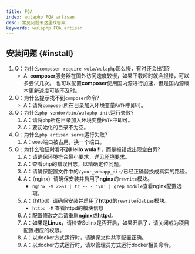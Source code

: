 ```yaml
---
title: FQA
index: wulaphp FQA artisan
desc: 常见问题来这里找答案
keywords: wulaphp FQA artisan
---
```


## 安装问题 {#install}

1. Q：为什么`composer require wula/wulaphp`那么慢，有时还会出错?
   * A: **composer**服务器在国外访问速度较慢，如果下载超时就会报错，可以多尝试几次。
     也可以配置**composer**使用国内源进行加速，但是国内源版本更新速度可能不及时。
2. Q：为什么提示找不到`composer`命令?
   * A：请将`composer`所在目录加入环境变量`PATH`中即可。
3. Q：为什么`php vendor/bin/wulaphp init`运行失败?
   1. A：请将`php`所在目录加入环境变量`PATH`中即可。
   2. A：要初始化的目录不为空。
4. Q：为什么`php artisan serve`运行失败?
   1. A：`8080`端口被占用，换一个端口。
5. Q：为什么验证时看不到**Hello wula !!**，而是报错或出现空白页?
   1. A：请确保环境符合最小要求，详见[环境要求](guide/install.md#requirements)。
   2. A：查看php的错误日志，以精确定位问题。
   3. A：请确保配置文件中的`/your_webapp_dir/`已经正确替换成真实的路径。
   4. A：（nginx）请确保安装并启用了**nginx**的`rewrite`模块。
        * `nginx -V 2>&1 | tr -- - '\n' | grep module`查看nginx配置选项。
   5. A：（httpd）请确保安装并启用了**httpd**的`rewrite`和`alias`模块。
        * `httpd -M` 查看httpd的模块信息
   6. A：配置修改之后请重启**nginx**或**httpd**。
   7. A：如果是**Linux**，请检查Selinx是否开启，如果开启了，请关闭或为项目配置相应的权限。
   8. A：以docker方式运行时，请确保文件共享配置正确。
   9. A：以docker方式运行时，请以管理员方式运行docker相关命令。
